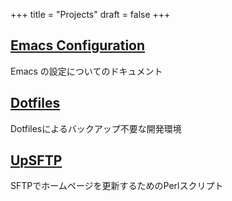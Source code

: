 +++
title = "Projects"
draft = false
+++

## [Emacs Configuration](https://minorugh.github.io/emacs.d/config.html)
Emacs の設定についてのドキュメント

## [Dotfiles](https://github.com/minorugh/dotfiles)
Dotfilesによるバックアップ不要な開発環境

## [UpSFTP](https://github.com/minorugh/upsftp)
SFTPでホームページを更新するためのPerlスクリプト
